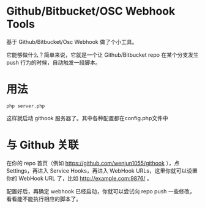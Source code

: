 Github/Bitbucket/OSC Webhook Tools
==

基于 Github/Bitbucket/Osc Webhook 做了个小工具。

它能够做什么？简单来说，它就是一个让 Github/Bitbucket repo 在某个分支发生 push 行为的时候，自动触发一段脚本。

# 用法

```
php server.php
```

这样就启动 githook 服务器了。其中各种配置都在config.php文件中


# 与 Github 关联

在你的 repo 首页（例如 https://github.com/wenjun1055/githook ），点 Settings，再进入 Service Hooks，再进入 WebHook URLs，这里你就可以设置你的 WebHook URL 了，比如 http://example.com:9876/ 。

配置好后，再确定 webhook 已经启动，你就可以尝试向 repo push 一些修改，看看能不能执行相应的脚本了。